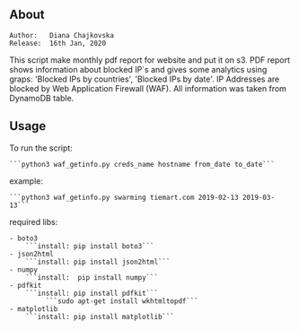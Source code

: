 ## About

```text
Author:   Diana Chajkovska
Release:  16th Jan, 2020
```
This script make monthly pdf report for website and put it on s3. 
PDF report shows information about blocked IP`s and gives some analytics using graps: 'Blocked IPs by countries', 'Blocked IPs by date'. IP Addresses are blocked by Web Application Firewall (WAF).
All information was taken from DynamoDB table.

## Usage
To run the script:

	```python3 waf_getinfo.py creds_name hostname from_date to_date```
example:
	
	```python3 waf_getinfo.py swarming tiemart.com 2019-02-13 2019-03-13```

required libs:

	- boto3
		```install: pip install boto3```
	- json2html
		```install: pip install json2html```
	- numpy
		```install:  pip install numpy```
	- pdfkit
		```install: pip install pdfkit```
			 ```sudo apt-get install wkhtmltopdf```
	- matplotlib
		```install: pip install matplotlib```
